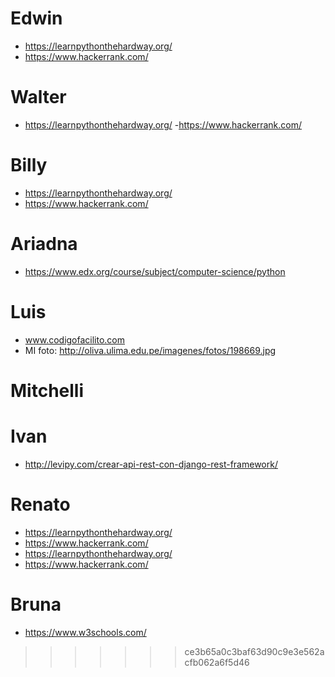 # Edwin
- https://learnpythonthehardway.org/
- https://www.hackerrank.com/

# Walter
- https://learnpythonthehardway.org/
-https://www.hackerrank.com/

# Billy
- https://learnpythonthehardway.org/
- https://www.hackerrank.com/


# Ariadna
- https://www.edx.org/course/subject/computer-science/python

# Luis
- www.codigofacilito.com
- MI foto:
http://oliva.ulima.edu.pe/imagenes/fotos/198669.jpg

# Mitchelli

# Ivan

- http://levipy.com/crear-api-rest-con-django-rest-framework/

# Renato
- https://learnpythonthehardway.org/
- https://www.hackerrank.com/
- https://learnpythonthehardway.org/
- https://www.hackerrank.com/

# Bruna
- https://www.w3schools.com/

>>>>>>> ce3b65a0c3baf63d90c9e3e562acfb062a6f5d46
